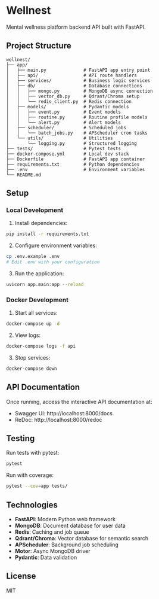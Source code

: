 # Wellnest

Mental wellness platform backend API built with FastAPI.

## Project Structure

```
wellnest/
├── app/
│   ├── main.py              # FastAPI app entry point
│   ├── api/                 # API route handlers
│   ├── services/            # Business logic services
│   ├── db/                  # Database connections
│   │   ├── mongo.py         # MongoDB async connection
│   │   ├── vector_db.py     # Qdrant/Chroma setup
│   │   └── redis_client.py  # Redis connection
│   ├── models/              # Pydantic models
│   │   ├── event.py         # Event models
│   │   ├── routine.py       # Routine profile models
│   │   └── alert.py         # Alert models
│   ├── scheduler/           # Scheduled jobs
│   │   └── batch_jobs.py    # APScheduler cron tasks
│   └── utils/               # Utilities
│       └── logging.py       # Structured logging
├── tests/                   # Pytest tests
├── docker-compose.yml       # Local dev stack
├── Dockerfile               # FastAPI app container
├── requirements.txt         # Python dependencies
├── .env                     # Environment variables
└── README.md
```

## Setup

### Local Development

1. Install dependencies:
```bash
pip install -r requirements.txt
```

2. Configure environment variables:
```bash
cp .env.example .env
# Edit .env with your configuration
```

3. Run the application:
```bash
uvicorn app.main:app --reload
```

### Docker Development

1. Start all services:
```bash
docker-compose up -d
```

2. View logs:
```bash
docker-compose logs -f api
```

3. Stop services:
```bash
docker-compose down
```

## API Documentation

Once running, access the interactive API documentation at:
- Swagger UI: http://localhost:8000/docs
- ReDoc: http://localhost:8000/redoc

## Testing

Run tests with pytest:
```bash
pytest
```

Run with coverage:
```bash
pytest --cov=app tests/
```

## Technologies

- **FastAPI**: Modern Python web framework
- **MongoDB**: Document database for user data
- **Redis**: Caching and job queue
- **Qdrant/Chroma**: Vector database for semantic search
- **APScheduler**: Background job scheduling
- **Motor**: Async MongoDB driver
- **Pydantic**: Data validation

## License

MIT
